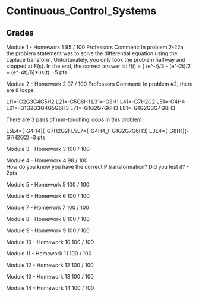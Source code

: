 # Continuous_Control_Systems

## Grades

Module 1 - Homework 1
95 / 100
Professors Comment:
In problem 2-22a, the problem statement was to solve the differential equation using the Laplace transform.  Unfortunately, you only took the problem halfway and stopped at F(s).  In the end, the correct answer is: f(t) = [ (e^-t)/3 - (e^-2t)/2 + (e^-4t)/6]*us(t). -5 pts

Module 2 - Homework 2
97 / 100
Professors Comment:
In problem #2, there are 8 loops:

L11=-G2G3G4G5H2
L21=-G5G6H1
L31=-G8H1
L41=-G7H2G2
L51=-G4H4
L61=-G1G2G3G4G5G6H3
L71=-G1G2G7G6H3
L81=-G1G2G3G4G8H3

There are 3 pairs of non-touching loops in this problem:

L5L4=(-G4H4)(-G7H2G2)
L5L7=(-G4H4_(-G1G2G7G6H3)
L3L4=(-G8H1)(-G7H2G2)
-3 pts

Module 3 - Homework 3
100 / 100	

Module 4 - Homework 4
98 / 100	
How do you know you have the correct P transformation?  Did you test it? - 2pts

Module 5 - Homework 5
100 / 100	

Module 6 - Homework 6
100 / 100	

Module 7 - Homework 7
100 / 100	

Module 8 - Homework 8
100 / 100	

Module 9 - Homework 9
100 / 100	

Module 10 - Homework 10
100 / 100	

Module 11 - Homework 11
100 / 100	

Module 12 - Homework 12
100 / 100	

Module 13 - Homework 13
100 / 100	

Module 14 - Homework 14
100 / 100	
 


